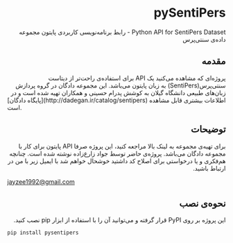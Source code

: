 # <div dir="rtl">pySentiPers</div>
<div dir="rtl">
Python API for SentiPers Dataset - رابط برنامه‌نویسی کاربردی پایتون مجموعه داده‌ی سنتی‌پرس
</div>

## <div dir="rtl">مقدمه</div>

<div dir="rtl">
پروژه‌ای که مشاهده می‌کنید یک API برای استفاده‌ی راحت‌تر از دیتاست سنتی‌پرس(SentiPers) به زبان پایتون می‌باشد. این مجموعه دادگان در گروه پردازش زبان‌های طبیعی دانشگاه گیلان به کوشش پدرام حسینی و همکاران تهیه شده است و در </div> <div dir=rtl"> [پایگاه دادگان](http://dadegan.ir/catalog/sentipers) اطلاعات بیشتری قابل مشاهده است.
</div>

## <div dir="rtl">توضیحات</div>
<div dir="rtl">
برای تهیه‌ی مجموعه به لینک بالا مراجعه کنید، این پروژه صرفا API پایتون برای کار با مجموعه دادگان می‌باشد.
پروژه‌ی حاضر توسط جواد زارع‌زاده نوشته شده است. چنانچه هم‌فکری و یا درخواستی برای اصلاح کد داشتید خوشحال خواهم شد با ایمیل زیر با من در ارتباط باشید.
</div>

<jayzee1992@gmail.com>
## <div dir="rtl">نحوه‌ی نصب</div>
<div dir="rtl">
این پروژه بر روی PyPI قرار گرفته و می‌توانید آن را با استفاده از ابزار pip نصب کنید.
</div>

```bash
pip install pysentipers
```
